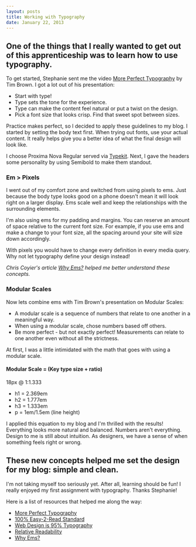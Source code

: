 ```yaml
---
layout: posts
title: Working with Typography
date: January 22, 2013
---
```


<h2>One of the things that I really wanted to get out of this apprenticeship was to learn how to use typography.</h2>

<p>To get started, Stephanie sent me the video <a href='http://vimeo.com/17079380' target='blank'>More Perfect Typography</a> by Tim Brown. I got a lot out of his presentation:</p>

<ul>
	<li>Start with type!</li>
	<li>Type sets the tone for the experience.</li>
	<li>Type can make the content feel natural or put a twist on the design.</li>
	<li>Pick a font size that looks crisp. Find that sweet spot between sizes.</li>
</ul>

<p>Practice makes perfect, so I decided to apply these guidelines to my blog. I started by setting the body text first. When trying out fonts, use your actual content. It really helps give you a better idea of what the final design will look like.</p>

<p>I choose Proxima Nova Regular served via <a href='https://typekit.com/' target='blank'>Typekit</a>. Next, I gave the headers some personality by using Semibold to make them standout.</p>

<h3>Em > Pixels</h3>

<p>I went out of my comfort zone and switched from using pixels to ems. Just because the body type looks good on a phone doesn't mean it will look right on a larger display. Ems scale well and keep the relationships with the surrounding elements.</p>

<p>I'm also using ems for my padding and margins. You can reserve an amount of space relative to the current font size. For example, if you use ems and make a change to your font size, all the spacing around your site will size down accordingly.</p>

<p>With pixels you would have to change every definition in every media query. Why not let typography define your design instead!</p>

<p><em>Chris Coyier's article <a href='http://css-tricks.com/why-ems/' target='blank'>Why Ems?</a> helped me better understand these concepts.</em></p>

<h3>Modular Scales</h3>

<p>Now lets combine ems with Tim Brown's presentation on Modular Scales:</p>

<ul>
	<li>A modular scale is a sequence of numbers that relate to one another in a meaningful way.</li>
	<li>When using a modular scale, chose numbers based off others.</li>
	<li>Be more perfect - but not exactly perfect! Measurements can relate to one another even without all the strictness.</li>
</ul>

<p>At first, I was a little intimidated with the math that goes with using a modular scale.</p>

<div class="note">
<h4>Modular Scale = (Key type size + ratio)</h4>
<p>18px @ 1:1.333</p>

<ul>
	<li>h1 = 2.369em</li>
	<li>h2 = 1.777em</li>
	<li>h3 = 1.333em</li>
	<li>p = 1em/1.5em (line height)</li>
</ul>
</div>

<p>I applied this equation to my blog and I'm thrilled with the results! Everything looks more natural and balanced. Numbers aren't everything. Design to me is still about intuition. As designers, we have a sense of when something feels right or wrong.</p>

<h2>These new concepts helped me set the design for my blog: simple and clean.</h2>

<p>I'm not taking myself too seriously yet. After all, learning should be fun! I really enjoyed my first assignment with typography. Thanks Stephanie!</p>

<p>Here is a list of resources that helped me along the way:</p>

<ul>
	<li><a href='http://vimeo.com/17079380' target='blank'>More Perfect Typography</a></li>
	<li><a href='http://informationarchitects.net/blog/100e2r/' target='blank'>100% Easy-2-Read Standard</a></li>
	<li><a href='http://informationarchitects.net/blog/the-web-is-all-about-typography-period/' target='blank'>Web Design is 95% Typography</a></li>
	<li><a href='http://wm4.wilsonminer.com/posts/2008/oct/20/relative-readability/' target='blank'>Relative Readability</a></li>
	<li><a href='http://css-tricks.com/why-ems/' target='blank'>Why Ems?</a></li>
</ul>
